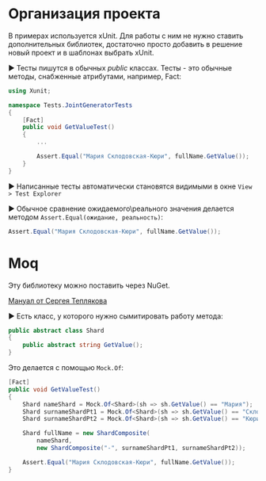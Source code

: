 # Организация проекта

В примерах используется xUnit. Для работы с ним не нужно ставить дополнительных библиотек, достаточно просто добавить в решение новый проект и в шаблонах выбрать xUnit.

► Тесты пишутся в обычных *public* классах. Тесты - это обычные методы, снабженные атрибутами, например, Fact:

```c#
using Xunit;

namespace Tests.JointGeneratorTests
{
    [Fact]
    public void GetValueTest()
    {
        ...

        Assert.Equal("Мария Склодовская-Кюри", fullName.GetValue());
    }
}
```

► Написанные тесты автоматически становятся видимыми в окне `View > Test Explorer`

► Обычное сравнение ожидаемого\реального значения делается методом `Assert.Equal(ожидание, реальность)`:

```c#
Assert.Equal("Мария Склодовская-Кюри", fullName.GetValue());
```



# Moq

Эту библиотеку можно поставить через NuGet.

[Мануал от Сергея Теплякова](https://habr.com/ru/post/150859/)



► Есть класс, у которого нужно сымитировать работу метода:

```c#
public abstract class Shard
{
    public abstract string GetValue();
}
```

Это делается с помощью `Mock.Of`:

```c#
[Fact]
public void GetValueTest()
{
    Shard nameShard = Mock.Of<Shard>(sh => sh.GetValue() == "Мария");
    Shard surnameShardPt1 = Mock.Of<Shard>(sh => sh.GetValue() == "Склодовская");
    Shard surnameShardPt2 = Mock.Of<Shard>(sh => sh.GetValue() == "Кюри");

    Shard fullName = new ShardComposite(
        nameShard,
        new ShardComposite("-", surnameShardPt1, surnameShardPt2));

    Assert.Equal("Мария Склодовская-Кюри", fullName.GetValue());
}
```

